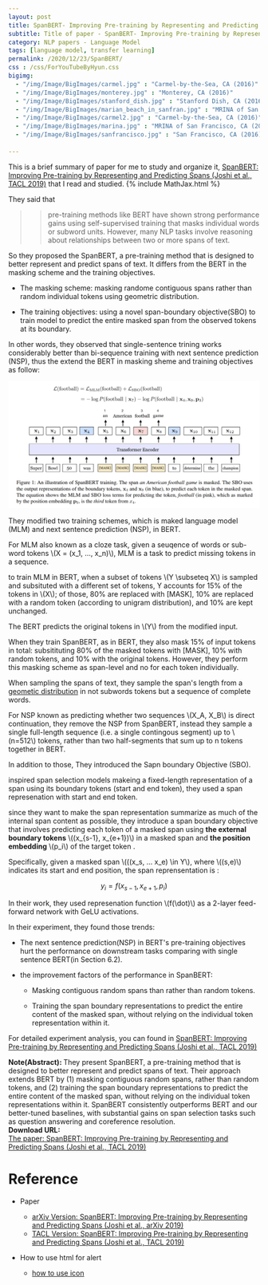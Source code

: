 ```yaml
---
layout: post
title: SpanBERT- Improving Pre-training by Representing and Predicting Spans
subtitle: Title of paper - SpanBERT- Improving Pre-training by Representing and Predicting Spans
category: NLP papers - Language Model
tags: [language model, transfer learning]
permalink: /2020/12/23/SpanBERT/
css : /css/ForYouTubeByHyun.css
bigimg: 
  - "/img/Image/BigImages/carmel.jpg" : "Carmel-by-the-Sea, CA (2016)"
  - "/img/Image/BigImages/monterey.jpg" : "Monterey, CA (2016)"
  - "/img/Image/BigImages/stanford_dish.jpg" : "Stanford Dish, CA (2016)"
  - "/img/Image/BigImages/marian_beach_in_sanfran.jpg" : "MRINA of San Francisco, CA (2016)"
  - "/img/Image/BigImages/carmel2.jpg" : "Carmel-by-the-Sea, CA (2016)"
  - "/img/Image/BigImages/marina.jpg" : "MRINA of San Francisco, CA (2016)"
  - "/img/Image/BigImages/sanfrancisco.jpg" : "San Francisco, CA (2016)"
  
---
```


This is a brief summary of paper for me to study and organize it, [SpanBERT: Improving Pre-training by Representing and Predicting Spans (Joshi et al., TACL 2019)](https://www.aclweb.org/anthology/2020.tacl-1.5/)
   that I read and studied. 
{% include MathJax.html %}

They said that 

>> pre-training methods like BERT have shown strong performance gains using self-supervised training that masks individual words or subword units. However, many NLP tasks involve reasoning about relationships between two or more spans of text. 

So they proposed the SpanBERT, a pre-training method that is designed to better represent and predict spans of text. It differs from the BERT in the masking scheme and the training objectives. 

- The masking scheme: masking randome contiguous spans rather than random individual tokens using geometric distribution. 

- The training objectives: using a novel span-boundary objective(SBO) to train model to predict the entire masked span from the observed tokens at its boundary. 

In other words, they observed that single-sentence trining works considerably better than bi-sequence training with next sentence prediction (NSP), thus the extend the BERT in masking sheme and training objectives as follow:

![Joshi et al., TACL 2019](/img/Image/NaturalLanguageProcessing/NLPLabs/Paper_Investigation/Language_Model/2020-12-23-SpanBERT/SpanBERT.PNG)

They modified two training schemes, which is maked language model (MLM) and next sentence prediction (NSP), in BERT. 

For MLM also known as a cloze task, given a seuqence of words or sub-word tokens \\(X = (x_1, ..., x_n)\\), MLM is a task to predict missing tokens in a sequence. 

to train MLM in BERT, when a subset of tokens \\(Y \subseteq X\\) is sampled and subsituted with a different set of tokens, Y accounts for 15% of the tokens in \\(X\\); of those, 80% are replaced with \[MASK\], 10% are replaced with a random token (according to unigram distribution), and 10% are kept unchanged.

The BERT predicts the original tokens in \\(Y\\) from the modified input. 

When they train SpanBERT, as in BERT, they also mask 15% of input tokens in total: subsitituting 80% of the masked tokens with \[MASK\], 10% with random tokens, and 10% with the original tokens. However, they perform this masking scheme as span-level and no for each token individually.

When sampling the spans of text, they sample the span's length from a [geometic distribution](https://en.wikipedia.org/wiki/Geometric_distribution) in not subwords tokens but a sequence of complete words. 

For NSP known as predicting whether two sequences \\(X_A, X_B\\) is direct continuation, they remove the NSP from SpanBERT, instead they sample a single full-length sequence (i.e. a single contingous segment) up to \\(n=512\\) tokens, rather than two half-segments that sum up to n tokens together in BERT. 

In addition to those, They introduced the Sapn boundary Objective (SBO). 

inspired span selection models makeing a fixed-length representation of a span using its boundary tokens (start and end token), they used a span represenation with start and end token. 

since they want to make the span representation summarize as much of the internal span content as possible, they introduce a span boundary objective that involves predicting each token of a masked span using **the external boundary tokens** \\((x_{s-1}, x_{e+1})\\) in a masked span and **the position embedding** \\(p_i\\) of the target token .

Specifically, given a masked span \\(((x_s, ... x_e) \in Y\\), where \\((s,e)\\) indicates its start and end position, the span reprensentation is : 

$$y_i = f(x_{s-1}, x_{e+1}, p_i)$$

In their work, they used represenation function \\(f(\dot)\\)  as a 2-layer feed-forward network with GeLU activations. 

In their experiment, they found those trends: 

 - The next sentence prediction(NSP) in BERT's pre-training objectives hurt the performance on downstream tasks comparing with single sentence BERT(in Section 6.2).

 - the improvement factors of  the performance in SpanBERT: 
 
   - Masking contiguous random spans than rather than random tokens. 
   
   - Training the span boundary representations to predict the entire content of the masked span, without relying on the individual token representation within it.
 
For detailed experiment analysis, you can found in [SpanBERT: Improving Pre-training by Representing and Predicting Spans (Joshi et al., TACL 2019)](https://www.aclweb.org/anthology/2020.tacl-1.5/)
  
<div class="alert alert-info" role="alert"><i class="fa fa-info-circle"></i> <b>Note(Abstract): </b>
They present SpanBERT, a pre-training method that is designed to better represent and predict spans of text. Their approach extends BERT by (1) masking contiguous random spans, rather than random tokens, and (2) training the span boundary representations to predict the entire content of the masked span, without relying on the individual token representations within it. SpanBERT consistently outperforms BERT and our better-tuned baselines, with substantial gains on span selection tasks such as question answering and coreference resolution. 
</div>
    
<div class="alert alert-success" role="alert"><i class="fa fa-paperclip fa-lg"></i> <b>Download URL: </b><br>
  <a href="https://www.aclweb.org/anthology/2020.tacl-1.5/">The paper: SpanBERT: Improving Pre-training by Representing and Predicting Spans (Joshi et al., TACL 2019)</a>
</div>

# Reference 

- Paper 
  - [arXiv Version: SpanBERT: Improving Pre-training by Representing and Predicting Spans (Joshi et al., arXiv 2019)](https://arxiv.org/abs/1907.10529)
  - [TACL Version: SpanBERT: Improving Pre-training by Representing and Predicting Spans (Joshi et al., TACL 2019)](https://www.aclweb.org/anthology/2020.tacl-1.5/)
  
- How to use html for alert
  - [how to use icon](http://idratherbewriting.com/documentation-theme-jekyll/mydoc_icons.html)
    


